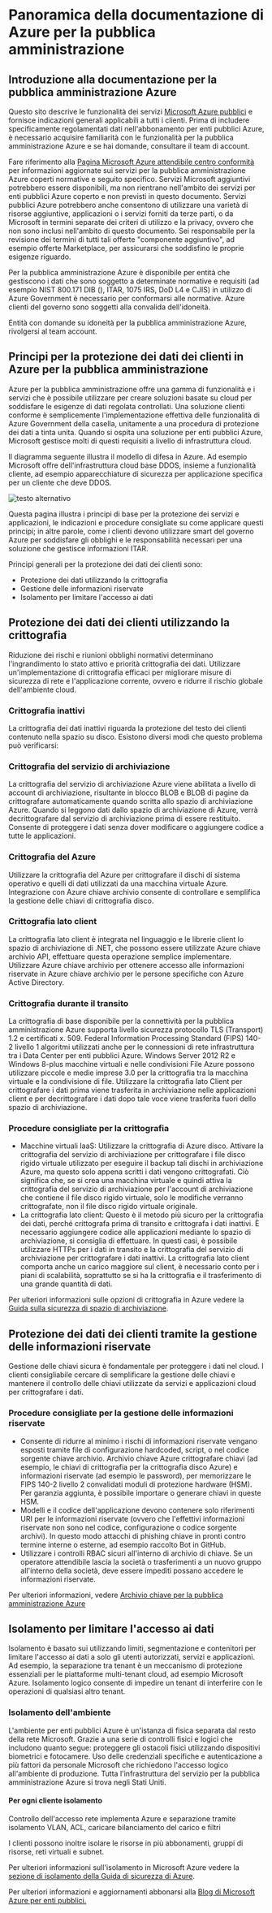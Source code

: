 <properties
    pageTitle="Documentazione per la pubblica amministrazione Azure | Microsoft Azure"
    description="In questo modo un confronto delle caratteristiche e indicazioni sullo sviluppo di applicazioni per la pubblica amministrazione Azure"
    services="Azure-Government"
    cloud="gov" 
    documentationCenter=""
    authors="ryansoc"
    manager="zakramer"
    editor=""/>

<tags
    ms.service="multiple"
    ms.devlang="na"
    ms.topic="article"
    ms.tgt_pltfrm="na"
    ms.workload="azure-government"
    ms.date="08/25/2016"
    ms.author="ryansoc"/>


#  <a name="azure-government-documentation-overview"></a>Panoramica della documentazione di Azure per la pubblica amministrazione

##  <a name="introduction-to-azure-government-documentation"></a>Introduzione alla documentazione per la pubblica amministrazione Azure

Questo sito descrive le funzionalità dei servizi [Microsoft Azure pubblici](https://azure.microsoft.com/features/gov/) e fornisce indicazioni generali applicabili a tutti i clienti. Prima di includere specificamente regolamentati dati nell'abbonamento per enti pubblici Azure, è necessario acquisire familiarità con le funzionalità per la pubblica amministrazione Azure e se hai domande, consultare il team di account.

Fare riferimento alla [Pagina Microsoft Azure attendibile centro conformità](http://www.microsoft.com/en-us/TrustCenter/Compliance/default.aspx) per informazioni aggiornate sui servizi per la pubblica amministrazione Azure coperti normative e seguito specifico. Servizi Microsoft aggiuntivi potrebbero essere disponibili, ma non rientrano nell'ambito dei servizi per enti pubblici Azure coperto e non previsti in questo documento. Servizi pubblici Azure potrebbero anche consentono di utilizzare una varietà di risorse aggiuntive, applicazioni o i servizi forniti da terze parti, o da Microsoft in termini separate dei criteri di utilizzo e la privacy, ovvero che non sono inclusi nell'ambito di questo documento. Sei responsabile per la revisione dei termini di tutti tali offerte "componente aggiuntivo", ad esempio offerte Marketplace, per assicurarsi che soddisfino le proprie esigenze riguardo.

Per la pubblica amministrazione Azure è disponibile per entità che gestiscono i dati che sono soggetto a determinate normative e requisiti (ad esempio NIST 800.171 DIB (), ITAR, 1075 IRS, DoD L4 e CJIS) in utilizzo di Azure Government è necessario per conformarsi alle normative. Azure clienti del governo sono soggetti alla convalida dell'idoneità.

Entità con domande su idoneità per la pubblica amministrazione Azure, rivolgersi al team account.

##  <a name="principles-for-securing-customer-data-in-azure-government"></a>Principi per la protezione dei dati dei clienti in Azure per la pubblica amministrazione

Azure per la pubblica amministrazione offre una gamma di funzionalità e i servizi che è possibile utilizzare per creare soluzioni basate su cloud per soddisfare le esigenze di dati regolata controllati. Una soluzione clienti conforme è semplicemente l'implementazione effettiva delle funzionalità di Azure Government della casella, unitamente a una procedura di protezione dei dati a tinta unita.
Quando si ospita una soluzione per enti pubblici Azure, Microsoft gestisce molti di questi requisiti a livello di infrastruttura cloud.

Il diagramma seguente illustra il modello di difesa in Azure. Ad esempio Microsoft offre dell'infrastruttura cloud base DDOS, insieme a funzionalità cliente, ad esempio apparecchiature di sicurezza per applicazione specifica per un cliente che deve DDOS.

![testo alternativo](./media/azure-government-Defenseindepth.png)

Questa pagina illustra i principi di base per la protezione dei servizi e applicazioni, le indicazioni e procedure consigliate su come applicare questi principi; in altre parole, come i clienti devono utilizzare smart del governo Azure per soddisfare gli obblighi e le responsabilità necessari per una soluzione che gestisce informazioni ITAR.

Principi generali per la protezione dei dati dei clienti sono:
* Protezione dei dati utilizzando la crittografia
* Gestione delle informazioni riservate
* Isolamento per limitare l'accesso ai dati

##  <a name="protecting-customer-data-using-encryption"></a>Protezione dei dati dei clienti utilizzando la crittografia

Riduzione dei rischi e riunioni obblighi normativi determinano l'ingrandimento lo stato attivo e priorità crittografia dei dati. Utilizzare un'implementazione di crittografia efficaci per migliorare misure di sicurezza di rete e l'applicazione corrente, ovvero e ridurre il rischio globale dell'ambiente cloud.

### <a name="Overview"></a>Crittografia inattivi
La crittografia dei dati inattivi riguarda la protezione del testo dei clienti contenuto nella spazio su disco. Esistono diversi modi che questo problema può verificarsi:

### <a name="Overview"></a>Crittografia del servizio di archiviazione

La crittografia del servizio di archiviazione Azure viene abilitata a livello di account di archiviazione, risultante in blocco BLOB e BLOB di pagine da crittografare automaticamente quando scritta allo spazio di archiviazione Azure. Quando si leggono dati dallo spazio di archiviazione di Azure, verrà decrittografare dal servizio di archiviazione prima di essere restituito. Consente di proteggere i dati senza dover modificare o aggiungere codice a tutte le applicazioni.

### <a name="Overview"></a>Crittografia del Azure
Utilizzare la crittografia del Azure per crittografare il dischi di sistema operativo e quelli di dati utilizzati da una macchina virtuale Azure. Integrazione con Azure chiave archivio consente di controllare e semplifica la gestione delle chiavi di crittografia disco.

### <a name="Overview"></a>Crittografia lato client
La crittografia lato client è integrata nel linguaggio e le librerie client lo spazio di archiviazione di .NET, che possono essere utilizzate Azure chiave archivio API, effettuare questa operazione semplice implementare. Utilizzare Azure chiave archivio per ottenere accesso alle informazioni riservate in Azure chiave archivio per le persone specifiche con Azure Active Directory.

### <a name="Overview"></a>Crittografia durante il transito

La crittografia di base disponibile per la connettività per la pubblica amministrazione Azure supporta livello sicurezza protocollo TLS (Transport) 1.2 e certificati x. 509. Federal Information Processing Standard (FIPS) 140-2 livello 1 algoritmi utilizzati anche per le connessioni di rete infrastruttura tra i Data Center per enti pubblici Azure.  Windows Server 2012 R2 e Windows 8-plus macchine virtuali e nelle condivisioni File Azure possono utilizzare piccole e medie imprese 3.0 per la crittografia tra la macchina virtuale e la condivisione di file. Utilizzare la crittografia lato Client per crittografare i dati prima viene trasferita in archiviazione nelle applicazioni client e per decrittografare i dati dopo tale voce viene trasferita fuori dello spazio di archiviazione.

### <a name="Overview"></a>Procedure consigliate per la crittografia

* Macchine virtuali IaaS: Utilizzare la crittografia di Azure disco. Attivare la crittografia del servizio di archiviazione per crittografare i file disco rigido virtuale utilizzato per eseguire il backup tali dischi in archiviazione Azure, ma questo solo appena scritti i dati vengono crittografati. Ciò significa che, se si crea una macchina virtuale e quindi attiva la crittografia del servizio di archiviazione per l'account di archiviazione che contiene il file disco rigido virtuale, solo le modifiche verranno crittografate, non il file disco rigido virtuale originale.
* La crittografia lato client: Questo è il metodo più sicuro per la crittografia dei dati, perché crittografa prima di transito e crittografa i dati inattivi. È necessario aggiungere codice alle applicazioni mediante lo spazio di archiviazione, si consiglia di effettuare. In questi casi, è possibile utilizzare HTTPs per i dati in transito e la crittografia del servizio di archiviazione per crittografare i dati inattivi. La crittografia lato client comporta anche un carico maggiore sul client, è necessario conto per i piani di scalabilità, soprattutto se si ha la crittografia e il trasferimento di una grande quantità di dati.

Per ulteriori informazioni sulle opzioni di crittografia in Azure vedere la [Guida sulla sicurezza di spazio di archiviazione](/storage-security-guide).

##  <a name="protecting-customer-data-by-managing-secrets"></a>Protezione dei dati dei clienti tramite la gestione delle informazioni riservate

Gestione delle chiavi sicura è fondamentale per proteggere i dati nel cloud. I clienti consigliabile cercare di semplificare la gestione delle chiavi e mantenere il controllo delle chiavi utilizzate da servizi e applicazioni cloud per crittografare i dati.

### <a name="Overview"></a>Procedure consigliate per la gestione delle informazioni riservate

* Consente di ridurre al minimo i rischi di informazioni riservate vengano esposti tramite file di configurazione hardcoded, script, o nel codice sorgente chiave archivio. Archivio chiave Azure crittografare chiavi (ad esempio, le chiavi di crittografia per la crittografia disco Azure) e informazioni riservate (ad esempio le password), per memorizzare le FIPS 140-2 livello 2 convalidati moduli di protezione hardware (HSM). Per garanzia aggiunta, è possibile importare o generare chiavi in queste HSM.
* Modelli e il codice dell'applicazione devono contenere solo riferimenti URI per le informazioni riservate (ovvero che l'effettivi informazioni riservate non sono nel codice, configurazione o codice sorgente archivi). In questo modo attacchi di phishing chiave in pronti contro termine interne o esterne, ad esempio raccolto Bot in GitHub.
* Utilizzare i controlli RBAC sicuri all'interno di archivio di chiave. Se un operatore attendibile lascia la società o trasferimenti a un nuovo gruppo all'interno della società, deve essere impediti possano accedere le informazioni riservate.  

Per ulteriori informazioni, vedere [Archivio chiave per la pubblica amministrazione Azure](/azure-government/azure-government-tech-keyvault)

##  <a name="isolation-to-restrict-data-access"></a>Isolamento per limitare l'accesso ai dati

Isolamento è basato sui utilizzando limiti, segmentazione e contenitori per limitare l'accesso ai dati a solo gli utenti autorizzati, servizi e applicazioni. Ad esempio, la separazione tra tenant è un meccanismo di protezione essenziali per le piattaforme multi-tenant cloud, ad esempio Microsoft Azure. Isolamento logico consente di impedire un tenant di interferire con le operazioni di qualsiasi altro tenant.

### <a name="Overview"></a>Isolamento dell'ambiente
L'ambiente per enti pubblici Azure è un'istanza di fisica separata dal resto della rete Microsoft. Grazie a una serie di controlli fisici e logici che includono quanto segue: proteggere gli ostacoli fisici utilizzando dispositivi biometrici e fotocamere.  Uso delle credenziali specifiche e autenticazione a più fattori da personale Microsoft che richiedono l'accesso logico all'ambiente di produzione.  Tutta l'infrastruttura del servizio per la pubblica amministrazione Azure si trova negli Stati Uniti.

#### <a name="Overview"></a>Per ogni cliente isolamento
Controllo dell'accesso rete implementa Azure e separazione tramite isolamento VLAN, ACL, caricare bilanciamento del carico e filtri

I clienti possono inoltre isolare le risorse in più abbonamenti, gruppi di risorse, reti virtuali e subnet.

Per ulteriori informazioni sull'isolamento in Microsoft Azure vedere la [sezione di isolamento della Guida di sicurezza di Azure](/azure-security-getting-started/#isolation).

Per ulteriori informazioni e aggiornamenti abbonarsi alla <a href="https://blogs.msdn.microsoft.com/azuregov/">Blog di Microsoft Azure per enti pubblici.</a>
